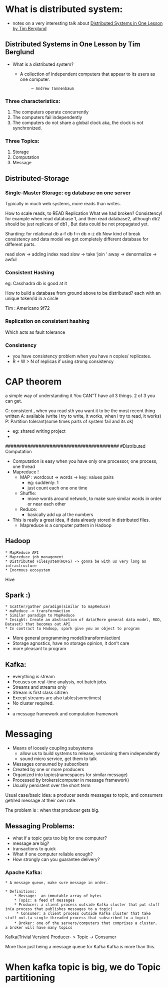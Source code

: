 # What is distributed system:
* notes on a very interesting talk about [Distributed Systems in One Lesson by Tim Berglund](https://www.youtube.com/watch?v=Y6Ev8GIlbxc&t=335s)

## Distributed Systems in One Lesson by Tim Berglund
* What is a distributed system?
  - A collection of independent computers that appear to its users as one computer.

			 — Andrew Tannenbaum


### Three characteristics:
1. The computers operate concurrently
2. The computers fail independently
  3. The computers do not share a global clock
aka, the clock is not synchronized.

### Three Topics:
1. Storage
2. Computation
3. Message

## Distributed-Storage
### Single-Master Storage: eg database on one server

Typically in much web systems, more reads than writes.

How to scale reads, to READ Replication
	What we had broken? Consistency! for example when read database 1, and then read database2, although db2 should be just replicate of db1 , But data could be not propagated yet.

Sharding: for relational db
a-f db   f-n db   n-z db
Now kind of break consistency and data model
we got completely different database for different parts.

read slow -> adding index
read slow -> take ‘join ’ away -> denormalize -> awful


### Consistent Hashing
eg: Casshadra db is good at it

How to build a database from ground above to be distributed?
each with an unique token/id in a circle

Tim : Americano
9f72

### Replication on consistent hashing
Which acts as fault tolerance

### Consistency
* you have consistency problem when you have n copies/ replicates.
* R + W > N  of replicas if using strong consistency

# CAP theorem
a simple way of understanding it
You CAN”T have all 3 things. 2 of 3 you can get.

C: consistent , when you read sth you want it to be the most recent thing written
A: available (write i try to write, it works, when i  try to read, it works)
P: Partition tolerant(some times parts of system fail and its ok)

* eg: shared writing project
* 

#########################################
#Distributed Computation
* Computation is easy when you have only one processor, one process, one thread
* Mapreduce !
    * MAP : wordcout -> words -> key: values  pairs
        * eg: suddenly: 1
        * just count each one one time
    * Shuffle:
        * move words around network, to make sure similar words in order or near each other
    * Reduce:
        * basically add up al the numbers
* This is really a great idea, if data already stored in distributed files. 
    * Mapreduce is a computer pattern in Hadoop

## Hadoop
	* MapReduce API
	* Mapreduce job management
	* Distributed Filesystem(HDFS) -> gonna be with us very long as infrastructure
	* Enormous ecosystem

Hive 

## Spark :)
	* Scatter/gather paradigm(similar to mapReduce)
	* maReduce -> transformAction
	* Similar paradigm to MapReduce 
	* Insight: Create an abstraction of data(More general data model, RDD, Dataset) that becomes out API
	* In contract to Hadoop, spark give you an object to program
*  More general programming model(transform/action)
* Storage agnostics, have no storage opinion, it don’t care
* more pleasant to program

## Kafka:
* everything is stream
* Focuses on real-time analysis, not batch jobs.
* Streams and streams only
* Stream is first class citizen
* Except streams are also tables(sometimes)
* No cluster required.
* 
* a message framework and computation framework 



# Messaging
* Means of loosely coupling subsystems
    * allow us to build systems to release, versioning them independently
    * sound micro service, get them to talk
* Messages consumed by subscribers
* Created by one or more producers
* Organized into topics(namespaces for similar  message)
* Processed by brokers(computer in message framework)
* Usually persistent over the short term

Usual case/basic idea:
a producer sends messages to topic, and consumers get/red message at their own rate.

The problem is : when that producer gets big.

## Messaging Problems:
* what if a topic gets too big for one computer?
* message are big?
* transactions to quick
* What if one computer reliable enough?
* How strongly can you guarantee delivery?

### Apache Kafka:
	* A message queue, make sure message in order.

	* Definitions:
		* Message:  an immutable array of bytes
		* Topic: a feed of messages
		* Producer: a client process outside Kafka cluster that put stuff in(a process that publishes messages to a topic)
		 * Consumer: a client process outside Kafka cluster that take stuff out.(a single-threaded process that subscribed to a topic)
		* Broker: one of the servers/computers that comprises a cluster， a broker will have many topics

Kafka(Trivial Version)
Producer- > Topic -> Consumer

More than just being a message queue for Kafka
Kafka is more than this.

# When kafka topic is big, we do Topic partitioning
 








